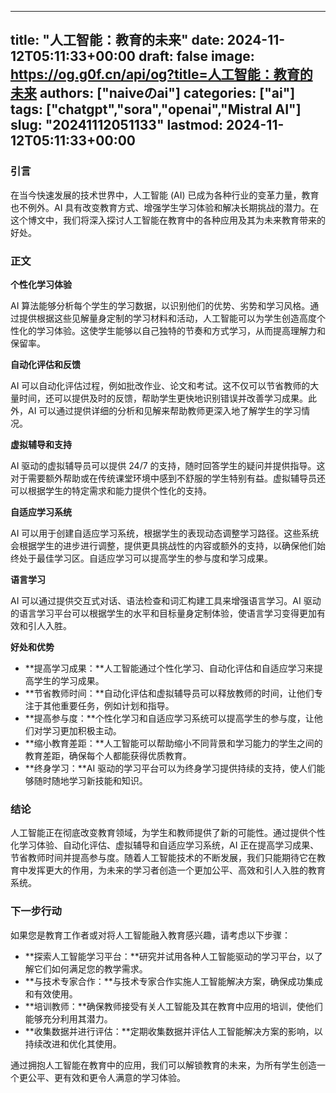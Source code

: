 
---
title: "人工智能：教育的未来"
date: 2024-11-12T05:11:33+00:00
draft: false
image: https://og.g0f.cn/api/og?title=人工智能：教育的未来
authors: ["naiveのai"]
categories: ["ai"]
tags: ["chatgpt","sora","openai","Mistral AI"]
slug: "20241112051133"
lastmod: 2024-11-12T05:11:33+00:00
---
### 引言

在当今快速发展的技术世界中，人工智能 (AI) 已成为各种行业的变革力量，教育也不例外。AI 具有改变教育方式、增强学生学习体验和解决长期挑战的潜力。在这个博文中，我们将深入探讨人工智能在教育中的各种应用及其为未来教育带来的好处。

### 正文

**个性化学习体验**

AI 算法能够分析每个学生的学习数据，以识别他们的优势、劣势和学习风格。通过提供根据这些见解量身定制的学习材料和活动，人工智能可以为学生创造高度个性化的学习体验。这使学生能够以自己独特的节奏和方式学习，从而提高理解力和保留率。

**自动化评估和反馈**

AI 可以自动化评估过程，例如批改作业、论文和考试。这不仅可以节省教师的大量时间，还可以提供及时的反馈，帮助学生更快地识别错误并改善学习成果。此外，AI 可以通过提供详细的分析和见解来帮助教师更深入地了解学生的学习情况。

**虚拟辅导和支持**

AI 驱动的虚拟辅导员可以提供 24/7 的支持，随时回答学生的疑问并提供指导。这对于需要额外帮助或在传统课堂环境中感到不舒服的学生特别有益。虚拟辅导员还可以根据学生的特定需求和能力提供个性化的支持。

**自适应学习系统**

AI 可以用于创建自适应学习系统，根据学生的表现动态调整学习路径。这些系统会根据学生的进步进行调整，提供更具挑战性的内容或额外的支持，以确保他们始终处于最佳学习区。自适应学习可以提高学生的参与度和学习成果。

**语言学习**

AI 可以通过提供交互式对话、语法检查和词汇构建工具来增强语言学习。AI 驱动的语言学习平台可以根据学生的水平和目标量身定制体验，使语言学习变得更加有效和引人入胜。

**好处和优势**

* **提高学习成果：**人工智能通过个性化学习、自动化评估和自适应学习来提高学生的学习成果。
* **节省教师时间：**自动化评估和虚拟辅导员可以释放教师的时间，让他们专注于其他重要任务，例如计划和指导。
* **提高参与度：**个性化学习和自适应学习系统可以提高学生的参与度，让他们对学习更加积极主动。
* **缩小教育差距：**人工智能可以帮助缩小不同背景和学习能力的学生之间的教育差距，确保每个人都能获得优质教育。
* **终身学习：**AI 驱动的学习平台可以为终身学习提供持续的支持，使人们能够随时随地学习新技能和知识。

### 结论

人工智能正在彻底改变教育领域，为学生和教师提供了新的可能性。通过提供个性化学习体验、自动化评估、虚拟辅导和自适应学习系统，AI 正在提高学习成果、节省教师时间并提高参与度。随着人工智能技术的不断发展，我们只能期待它在教育中发挥更大的作用，为未来的学习者创造一个更加公平、高效和引人入胜的教育系统。

### 下一步行动

如果您是教育工作者或对将人工智能融入教育感兴趣，请考虑以下步骤：

* **探索人工智能学习平台：**研究并试用各种人工智能驱动的学习平台，以了解它们如何满足您的教学需求。
* **与技术专家合作：**与技术专家合作实施人工智能解决方案，确保成功集成和有效使用。
* **培训教师：**确保教师接受有关人工智能及其在教育中应用的培训，使他们能够充分利用其潜力。
* **收集数据并进行评估：**定期收集数据并评估人工智能解决方案的影响，以持续改进和优化其使用。

通过拥抱人工智能在教育中的应用，我们可以解锁教育的未来，为所有学生创造一个更公平、更有效和更令人满意的学习体验。